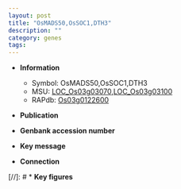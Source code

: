 ```yaml
---
layout: post
title: "OsMADS50,OsSOC1,DTH3"
description: ""
category: genes
tags: 
---
```


* **Information**  
    + Symbol: OsMADS50,OsSOC1,DTH3  
    + MSU: [LOC_Os03g03070](http://rice.uga.edu/cgi-bin/ORF_infopage.cgi?orf=LOC_Os03g03070),[LOC_Os03g03100](http://rice.uga.edu/cgi-bin/ORF_infopage.cgi?orf=LOC_Os03g03100)  
    + RAPdb: [Os03g0122600](http://rapdb.dna.affrc.go.jp/viewer/gbrowse_details/irgsp1?name=Os03g0122600)  

* **Publication**  

* **Genbank accession number**  

* **Key message**  

* **Connection**  

[//]: # * **Key figures**  


